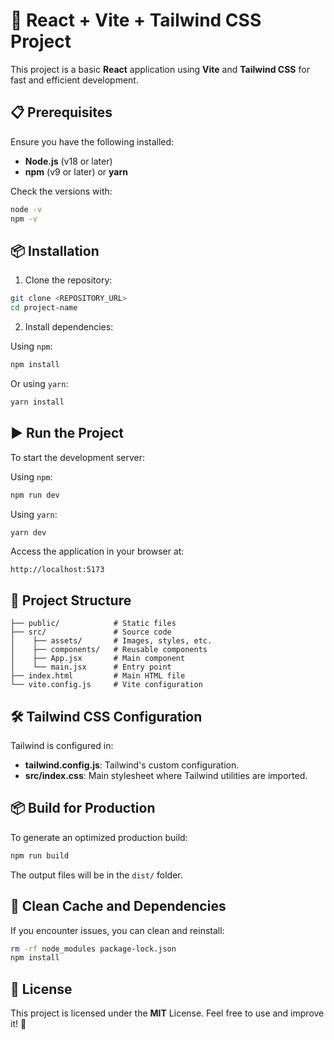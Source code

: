 # 🚀 React + Vite + Tailwind CSS Project

This project is a basic **React** application using **Vite** and **Tailwind CSS** for fast and efficient development.

## 📋 Prerequisites

Ensure you have the following installed:

- **Node.js** (v18 or later)
- **npm** (v9 or later) or **yarn**

Check the versions with:

```bash
node -v
npm -v
```

## 📦 Installation

1. Clone the repository:

```bash
git clone <REPOSITORY_URL>
cd project-name
```

2. Install dependencies:

Using `npm`:

```bash
npm install
```

Or using `yarn`:

```bash
yarn install
```

## ▶️ Run the Project

To start the development server:

Using `npm`:

```bash
npm run dev
```

Using `yarn`:

```bash
yarn dev
```

Access the application in your browser at:

```
http://localhost:5173
```

## 📂 Project Structure

```
├── public/            # Static files
├── src/               # Source code
│    ├── assets/       # Images, styles, etc.
│    ├── components/   # Reusable components
│    ├── App.jsx       # Main component
│    └── main.jsx      # Entry point
├── index.html         # Main HTML file
└── vite.config.js     # Vite configuration
```

## 🛠️ Tailwind CSS Configuration

Tailwind is configured in:

- **tailwind.config.js**: Tailwind's custom configuration.
- **src/index.css**: Main stylesheet where Tailwind utilities are imported.

## 📦 Build for Production

To generate an optimized production build:

```bash
npm run build
```

The output files will be in the `dist/` folder.

## 🧹 Clean Cache and Dependencies

If you encounter issues, you can clean and reinstall:

```bash
rm -rf node_modules package-lock.json
npm install
```

## 📜 License

This project is licensed under the **MIT** License. Feel free to use and improve it! 🚀
